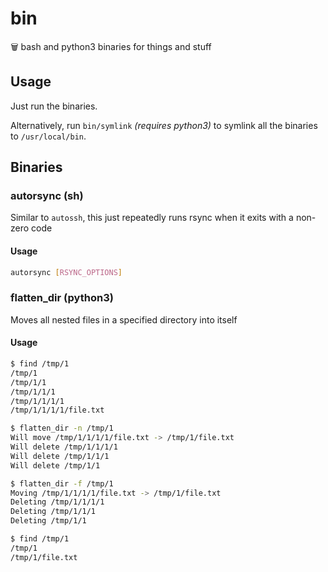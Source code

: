 # bin

🗑️ bash and python3 binaries for things and stuff

## Usage

Just run the binaries.

Alternatively, run `bin/symlink` _(requires python3)_ to symlink all the binaries to `/usr/local/bin`.

## Binaries

### autorsync (sh)

Similar to `autossh`, this just repeatedly runs rsync when it exits with a non-zero code

#### Usage

```bash
autorsync [RSYNC_OPTIONS]
```

### flatten_dir (python3)

Moves all nested files in a specified directory into itself

#### Usage

```bash
$ find /tmp/1
/tmp/1
/tmp/1/1
/tmp/1/1/1
/tmp/1/1/1/1
/tmp/1/1/1/1/file.txt

$ flatten_dir -n /tmp/1
Will move /tmp/1/1/1/1/file.txt -> /tmp/1/file.txt
Will delete /tmp/1/1/1/1
Will delete /tmp/1/1/1
Will delete /tmp/1/1

$ flatten_dir -f /tmp/1
Moving /tmp/1/1/1/1/file.txt -> /tmp/1/file.txt
Deleting /tmp/1/1/1/1
Deleting /tmp/1/1/1
Deleting /tmp/1/1

$ find /tmp/1
/tmp/1
/tmp/1/file.txt
```
